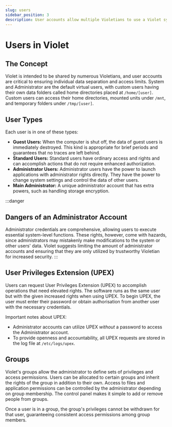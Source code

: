 ```yaml
---
slug: users
sidebar_position: 3
description: User accounts allow multiple Violetians to use a Violet system.
---
```


# Users in Violet

## The Concept

Violet is intended to be shared by numerous Violetians, and user accounts are critical to
ensuring individual data separation and access limits. System and Administrator are the
default virtual users, with custom users having their own data folders called home
directories placed at `/home/[user]`. Custom users can access their home directories,
mounted units under `/mnt`, and temporary folders under `/tmp/[user]`.

## User Types

Each user is in one of these types:

- **Guest Users:** When the computer is shut off, the data of guest users is immediately destroyed. This kind is appropriate for brief periods and guarantees that no traces are left behind.
- **Standard Users:** Standard users have ordinary access and rights and can accomplish actions that do not require enhanced authorization.
- **Administrator Users:** Administrator users have the power to launch applications with administrator rights directly. They have the power to change system settings and control the data of other users.
- **Main Administrator:** A unique administrator account that has extra powers, such as handling storage encryption.

:::danger

## Dangers of an Administrator Account

Administrator credentials are comprehensive, allowing users to execute essential
system-level functions. These rights, however, come with hazards, since administrators
may mistakenly make modifications to the system or other users' data. Violet suggests
limiting the amount of administrator accounts and ensuring that they are only utilized by
trustworthy Violetian for increased security.
:::

## User Privileges Extension (UPEX)

Users can request User Privileges Extension (UPEX) to accomplish operations that need elevated rights. The software runs as the same user but with the given increased rights when using UPEX. To begin UPEX, the user must enter their password or obtain authorisation from another user with the necessary credentials.

Important notes about UPEX:

- Administrator accounts can utilize UPEX *without* a password to access the Administrator account.
- To provide openness and accountability, all UPEX requests are stored in the log file at `/etc/logs/upex`.

## Groups

Violet's groups allow the administrator to define sets of privileges and access
permissions. Users can be allocated to certain groups and inherit the rights of the group
in addition to their own. Access to files and application permissions can be controlled
by the administrator depending on group membership. The control panel makes it simple to
add or remove people from groups.

Once a user is in a group, the group's privileges cannot be withdrawn for that user,
guaranteeing consistent access permissions among group members.

